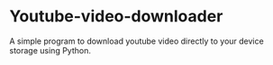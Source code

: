 # Youtube-video-downloader
A simple program to download youtube video directly to your device storage using Python.
